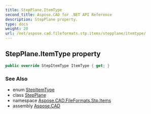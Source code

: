 ```yaml
---
title: StepPlane.ItemType
second_title: Aspose.CAD for .NET API Reference
description: StepPlane property. 
type: docs
weight: 20
url: /net/aspose.cad.fileformats.stp.items/stepplane/itemtype/
---
```

## StepPlane.ItemType property

```csharp
public override StepItemType ItemType { get; }
```

### See Also

* enum [StepItemType](../../stepitemtype/)
* class [StepPlane](../)
* namespace [Aspose.CAD.FileFormats.Stp.Items](../../stepplane/)
* assembly [Aspose.CAD](../../../)


